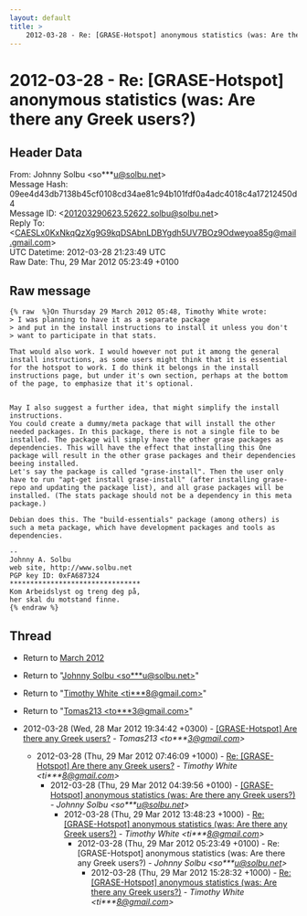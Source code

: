 ```yaml
---
layout: default
title: >
    2012-03-28 - Re: [GRASE-Hotspot] anonymous statistics (was: Are there any Greek	users?)
---
```


# 2012-03-28 - Re: [GRASE-Hotspot] anonymous statistics (was: Are there any Greek	users?)

## Header Data

From: Johnny Solbu \<so***u@solbu.net\><br>
Message Hash: 09ee4d43db7138b45cf0108cd34ae81c94b101fdf0a4adc4018c4a17212450d4<br>
Message ID: \<201203290623.52622.solbu@solbu.net\><br>
Reply To: \<CAESLx0KxNkqQzXg9G9kqDSAbnLDBYgdh5UV7BOz9Odweyoa85g@mail.gmail.com\><br>
UTC Datetime: 2012-03-28 21:23:49 UTC<br>
Raw Date: Thu, 29 Mar 2012 05:23:49 +0100<br>

## Raw message

```
{% raw  %}On Thursday 29 March 2012 05:48, Timothy White wrote:
> I was planning to have it as a separate package
> and put in the install instructions to install it unless you don't
> want to participate in that stats.

That would also work. I would however not put it among the general install instructions, as some users might think that it is essential for the hotspot to work. I do think it belongs in the install instructions page, but under it's own section, perhaps at the bottom of the page, to emphasize that it's optional.


May I also suggest a further idea, that might simplify the install instructions.
You could create a dummy/meta package that will install the other needed packages. In this package, there is not a single file to be installed. The package will simply have the other grase packages as dependencies. This will have the effect that installing this One package will result in the other grase packages and their dependencies beeing installed.
Let's say the package is called "grase-install". Then the user only have to run "apt-get install grase-install" (after installing grase-repo and updating the package list), and all grase packages will be installed. (The stats package should not be a dependency in this meta package.)

Debian does this. The "build-essentials" package (among others) is such a meta package, which have development packages and tools as dependencies.

-- 
Johnny A. Solbu
web site, http://www.solbu.net
PGP key ID: 0xFA687324
********************************
Kom Arbeidslyst og treng deg på,
her skal du motstand finne.
{% endraw %}
```

## Thread

+ Return to [March 2012](/archive/2012/03)

+ Return to "[Johnny Solbu <so***u<span>@</span>solbu.net>](/authors/so___u_at_solbu_net)"
+ Return to "[Timothy White <ti***8<span>@</span>gmail.com>](/authors/ti___8_at_gmail_com)"
+ Return to "[Tomas213 <to***3<span>@</span>gmail.com>](/authors/to___3_at_gmail_com)"

+ 2012-03-28 (Wed, 28 Mar 2012 19:34:42 +0300) - [[GRASE-Hotspot] Are there any Greek users?](/archive/2012/03/2f0e04ee72e2db2c0701c62603a42cbf784d2b5bd172fc9f0ea2127d03768d53) - _Tomas213 \<to***3@gmail.com\>_
  + 2012-03-28 (Thu, 29 Mar 2012 07:46:09 +1000) - [Re: [GRASE-Hotspot] Are there any Greek users?](/archive/2012/03/c60373b987180df86eddb67785d3affd4dab31236f516fc5ee8ee789af32198c) - _Timothy White \<ti***8@gmail.com\>_
    + 2012-03-28 (Thu, 29 Mar 2012 04:39:56 +0100) - [[GRASE-Hotspot] anonymous statistics (was: Are there any Greek	users?)](/archive/2012/03/ce7e5e8d922f321ab4e2c1948e51962092aa5250baf8e261c9cbca1b6c12a78d) - _Johnny Solbu \<so***u@solbu.net\>_
      + 2012-03-28 (Thu, 29 Mar 2012 13:48:23 +1000) - [Re: [GRASE-Hotspot] anonymous statistics (was: Are there any Greek	users?)](/archive/2012/03/9f58b64cee237339ab7bddf3905ffae7fbbb9c3ea2b1b55333cce7643691aeb6) - _Timothy White \<ti***8@gmail.com\>_
        + 2012-03-28 (Thu, 29 Mar 2012 05:23:49 +0100) - Re: [GRASE-Hotspot] anonymous statistics (was: Are there any Greek	users?) - _Johnny Solbu \<so***u@solbu.net\>_
          + 2012-03-28 (Thu, 29 Mar 2012 15:28:32 +1000) - [Re: [GRASE-Hotspot] anonymous statistics (was: Are there any Greek	users?)](/archive/2012/03/0137c3ee25f9fc0be4d8234c0496571450a243d11ff51ae92d59653c40635dfd) - _Timothy White \<ti***8@gmail.com\>_

